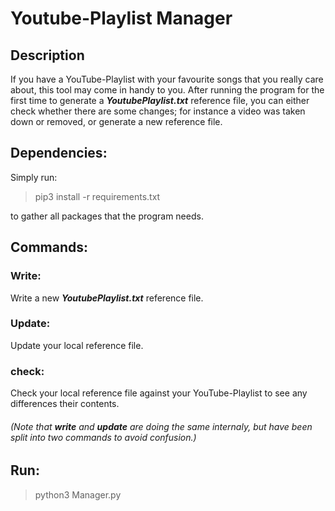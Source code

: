# Youtube-Playlist Manager

## Description

If you have a YouTube-Playlist with your favourite songs that you really care about, this tool may come in handy to you. 
After running the program for the first time to generate a __*YoutubePlaylist.txt*__ reference file, you can either check 
whether there are some changes; for instance a video was taken down or removed, or generate a new reference file.

 
## Dependencies:
 
 Simply run: 
 
 > pip3 install -r requirements.txt
 
 to gather all packages that the program needs.  
 
 
## Commands: 

### Write:
Write a new __*YoutubePlaylist.txt*__ reference file.

### Update:
Update your local reference file. 

### check:
Check your local reference file against your YouTube-Playlist to see any differences their contents.

###### (Note that __write__ and __update__ are doing the same internaly, but have been split into two commands to avoid confusion.)

 ## Run:
 > python3 Manager.py
